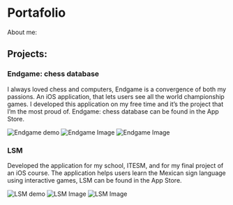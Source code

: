 # Portafolio

About me: 

## Projects:

### Endgame: chess database

I always loved chess and computers, Endgame is a convergence of both my passions. An iOS application, that lets users see all the world championship games. I developed this application on my free time and it’s the project that I’m the most proud of. Endgame: chess database can be found in the App Store. 

![Endgame demo](https://github.com/Jelizondo/Portafolio/blob/master/Images/Endgame.gif)  ![Endgame Image]() ![Endgame Image]()                            

### LSM

Developed the application for my school, ITESM, and for my final project of an iOS course. The application helps users learn the Mexican sign language using interactive games, LSM can be found in the App Store.

![LSM demo]() ![LSM Image]() ![LSM Image]() 


